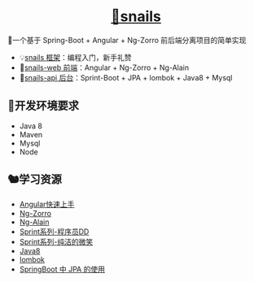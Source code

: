 <h1 align="center"><a href="https://gitee.com/kuzan/snails">🐌snails</a></h1>
🐌一个基于 Spring-Boot + Angular + Ng-Zorro 前后端分离项目的简单实现


- 💡[snails 框架](https://gitee.com/kuzan/snails)：编程入门，新手礼赞
- 🦚[snails-web 前端](https://gitee.com/kuzan/snails-web)：Angular + Ng-Zorro + Ng-Alain
- 🦜[snails-api 后台](https://gitee.com/kuzan/snails-api)：Sprint-Boot + JPA + lombok + Java8 + Mysql


## 🐫开发环境要求
- Java 8
- Maven
- Mysql
- Node


## 🐿学习资源
- [Angular快速上手](https://angular.cn/guide/quickstart)
- [Ng-Zorro](https://ng.ant.design/docs/introduce/zh)
- [Ng-Alain](https://ng-alain.com/)
- [Sprint系列-程序员DD](http://blog.didispace.com/)
- [Sprint系列-纯洁的微笑](http://www.ityouknow.com/spring-boot.html)
- [Java8](https://zhuanlan.zhihu.com/java8)
- [lombok](https://www.jianshu.com/p/365ea41b3573)
- [SpringBoot 中 JPA 的使用](https://www.jianshu.com/p/c14640b63653)
